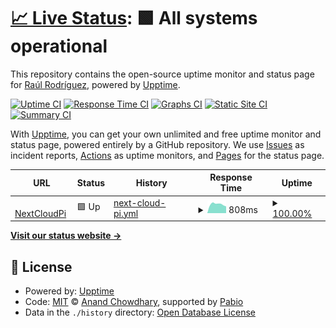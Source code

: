 # [📈 Live Status](https://raulrm00.github.io/uptime-monitor): <!--live status--> **🟩 All systems operational**

This repository contains the open-source uptime monitor and status page for [Raúl Rodríguez](https://www.linkedin.com/in/raulrm00/), powered by [Upptime](https://github.com/upptime/upptime).

[![Uptime CI](https://github.com/raulrm00/uptime-monitor/workflows/Uptime%20CI/badge.svg)](https://github.com/raulrm00/uptime-monitor/actions?query=workflow%3A%22Uptime+CI%22)
[![Response Time CI](https://github.com/raulrm00/uptime-monitor/workflows/Response%20Time%20CI/badge.svg)](https://github.com/raulrm00/uptime-monitor/actions?query=workflow%3A%22Response+Time+CI%22)
[![Graphs CI](https://github.com/raulrm00/uptime-monitor/workflows/Graphs%20CI/badge.svg)](https://github.com/raulrm00/uptime-monitor/actions?query=workflow%3A%22Graphs+CI%22)
[![Static Site CI](https://github.com/raulrm00/uptime-monitor/workflows/Static%20Site%20CI/badge.svg)](https://github.com/raulrm00/uptime-monitor/actions?query=workflow%3A%22Static+Site+CI%22)
[![Summary CI](https://github.com/raulrm00/uptime-monitor/workflows/Summary%20CI/badge.svg)](https://github.com/raulrm00/uptime-monitor/actions?query=workflow%3A%22Summary+CI%22)

With [Upptime](https://upptime.js.org), you can get your own unlimited and free uptime monitor and status page, powered entirely by a GitHub repository. We use [Issues](https://github.com/raulrm00/uptime-monitor/issues) as incident reports, [Actions](https://github.com/raulrm00/uptime-monitor/actions) as uptime monitors, and [Pages](https://raulrm00.github.io/uptime-monitor) for the status page.

<!--start: status pages-->
<!-- This summary is generated by Upptime (https://github.com/upptime/upptime) -->
<!-- Do not edit this manually, your changes will be overwritten -->
<!-- prettier-ignore -->
| URL | Status | History | Response Time | Uptime |
| --- | ------ | ------- | ------------- | ------ |
| <img alt="" src="https://icons.duckduckgo.com/ip3/riojano.ddns.net.ico" height="13"> [NextCloudPi](https://riojano.ddns.net) | 🟩 Up | [next-cloud-pi.yml](https://github.com/raulrm00/uptime-monitor/commits/HEAD/history/next-cloud-pi.yml) | <details><summary><img alt="Response time graph" src="./graphs/next-cloud-pi/response-time-week.png" height="20"> 808ms</summary><br><a href="https://raulrm00.github.io/uptime-monitor/history/next-cloud-pi"><img alt="Response time 881" src="https://img.shields.io/endpoint?url=https%3A%2F%2Fraw.githubusercontent.com%2Fraulrm00%2Fuptime-monitor%2FHEAD%2Fapi%2Fnext-cloud-pi%2Fresponse-time.json"></a><br><a href="https://raulrm00.github.io/uptime-monitor/history/next-cloud-pi"><img alt="24-hour response time 577" src="https://img.shields.io/endpoint?url=https%3A%2F%2Fraw.githubusercontent.com%2Fraulrm00%2Fuptime-monitor%2FHEAD%2Fapi%2Fnext-cloud-pi%2Fresponse-time-day.json"></a><br><a href="https://raulrm00.github.io/uptime-monitor/history/next-cloud-pi"><img alt="7-day response time 808" src="https://img.shields.io/endpoint?url=https%3A%2F%2Fraw.githubusercontent.com%2Fraulrm00%2Fuptime-monitor%2FHEAD%2Fapi%2Fnext-cloud-pi%2Fresponse-time-week.json"></a><br><a href="https://raulrm00.github.io/uptime-monitor/history/next-cloud-pi"><img alt="30-day response time 873" src="https://img.shields.io/endpoint?url=https%3A%2F%2Fraw.githubusercontent.com%2Fraulrm00%2Fuptime-monitor%2FHEAD%2Fapi%2Fnext-cloud-pi%2Fresponse-time-month.json"></a><br><a href="https://raulrm00.github.io/uptime-monitor/history/next-cloud-pi"><img alt="1-year response time 881" src="https://img.shields.io/endpoint?url=https%3A%2F%2Fraw.githubusercontent.com%2Fraulrm00%2Fuptime-monitor%2FHEAD%2Fapi%2Fnext-cloud-pi%2Fresponse-time-year.json"></a></details> | <details><summary><a href="https://raulrm00.github.io/uptime-monitor/history/next-cloud-pi">100.00%</a></summary><a href="https://raulrm00.github.io/uptime-monitor/history/next-cloud-pi"><img alt="All-time uptime 99.86%" src="https://img.shields.io/endpoint?url=https%3A%2F%2Fraw.githubusercontent.com%2Fraulrm00%2Fuptime-monitor%2FHEAD%2Fapi%2Fnext-cloud-pi%2Fuptime.json"></a><br><a href="https://raulrm00.github.io/uptime-monitor/history/next-cloud-pi"><img alt="24-hour uptime 100.00%" src="https://img.shields.io/endpoint?url=https%3A%2F%2Fraw.githubusercontent.com%2Fraulrm00%2Fuptime-monitor%2FHEAD%2Fapi%2Fnext-cloud-pi%2Fuptime-day.json"></a><br><a href="https://raulrm00.github.io/uptime-monitor/history/next-cloud-pi"><img alt="7-day uptime 100.00%" src="https://img.shields.io/endpoint?url=https%3A%2F%2Fraw.githubusercontent.com%2Fraulrm00%2Fuptime-monitor%2FHEAD%2Fapi%2Fnext-cloud-pi%2Fuptime-week.json"></a><br><a href="https://raulrm00.github.io/uptime-monitor/history/next-cloud-pi"><img alt="30-day uptime 99.70%" src="https://img.shields.io/endpoint?url=https%3A%2F%2Fraw.githubusercontent.com%2Fraulrm00%2Fuptime-monitor%2FHEAD%2Fapi%2Fnext-cloud-pi%2Fuptime-month.json"></a><br><a href="https://raulrm00.github.io/uptime-monitor/history/next-cloud-pi"><img alt="1-year uptime 99.86%" src="https://img.shields.io/endpoint?url=https%3A%2F%2Fraw.githubusercontent.com%2Fraulrm00%2Fuptime-monitor%2FHEAD%2Fapi%2Fnext-cloud-pi%2Fuptime-year.json"></a></details>

<!--end: status pages-->

[**Visit our status website →**](https://raulrm00.github.io/uptime-monitor)

## 📄 License

- Powered by: [Upptime](https://github.com/upptime/upptime)
- Code: [MIT](./LICENSE) © [Anand Chowdhary](https://anandchowdhary.com), supported by [Pabio](https://pabio.com)
- Data in the `./history` directory: [Open Database License](https://opendatacommons.org/licenses/odbl/1-0/)
